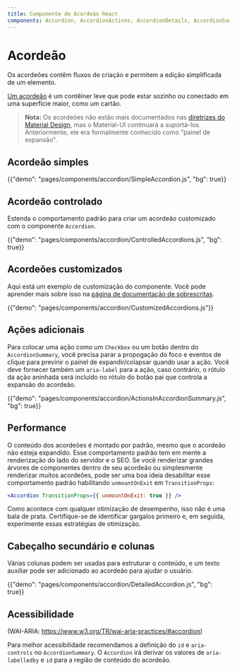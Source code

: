 ```yaml
---
title: Componente de Acordeão React
components: Accordion, AccordionActions, AccordionDetails, AccordionSummary
---
```


# Acordeão

<p class="description">Os acordeões contêm fluxos de criação e permitem a edição simplificada de um elemento.</p>

[Um acordeão](https://material.io/archive/guidelines/components/expansion-panels.html) é um contêiner leve que pode estar sozinho ou conectado em uma superfície maior, como um cartão.

> **Nota:** Os acordeões não estão mais documentados nas [diretrizes do Material Design](https://material.io/), mas o Material-UI continuará a suportá-los. Anteriormente, ele era formalmente conhecido como "painel de expansão".

## Acordeão simples

{{"demo": "pages/components/accordion/SimpleAccordion.js", "bg": true}}

## Acordeão controlado

Estenda o comportamento padrão para criar um acordeão customizado com o componente `Accordion`.

{{"demo": "pages/components/accordion/ControlledAccordions.js", "bg": true}}

## Acordeões customizados

Aqui está um exemplo de customização do componente. Você pode aprender mais sobre isso na [página de documentação de sobrescritas](/customization/components/).

{{"demo": "pages/components/accordion/CustomizedAccordions.js"}}

## Ações adicionais

Para colocar uma ação como um `Checkbox` ou um botão dentro do `AccordionSummary`, você precisa parar a propogação do foco e eventos de clique para previnir o painel de expandir/colapsar quando usar a ação. Você deve fornecer também um `aria-label` para a ação, caso contrário, o rótulo da ação aninhada será incluído no rótulo do botão pai que controla a expansão do acordeão.

{{"demo": "pages/components/accordion/ActionsInAccordionSummary.js", "bg": true}}

## Performance

O conteúdo dos acordeões é montado por padrão, mesmo que o acordeão não esteja expandido. Esse comportamento padrão tem em mente a renderização do lado do servidor e o SEO. Se você renderizar grandes árvores de componentes dentro de seu acordeão ou simplesmente renderizar muitos acordeões, pode ser uma boa ideia desabilitar esse comportamento padrão habilitando `unmountOnExit` em `TransitionProps`:

```jsx
<Accordion TransitionProps={{ unmountOnExit: true }} />
```

Como acontece com qualquer otimização de desempenho, isso não é uma bala de prata. Certifique-se de identificar gargalos primeiro e, em seguida, experimente essas estratégias de otimização.

## Cabeçalho secundário e colunas

Várias colunas podem ser usadas para estruturar o conteúdo, e um texto auxiliar pode ser adicionado ao acordeão para ajudar o usuário.

{{"demo": "pages/components/accordion/DetailedAccordion.js", "bg": true}}

## Acessibilidade

(WAI-ARIA: https://www.w3.org/TR/wai-aria-practices/#accordion)

Para melhor acessibilidade recomendamos a definição do `id` e `aria-controls` no `AccordionSummary`. O `Accordion` irá derivar os valores de `aria-labelledby` e `id` para a região de conteúdo do acordeão.

